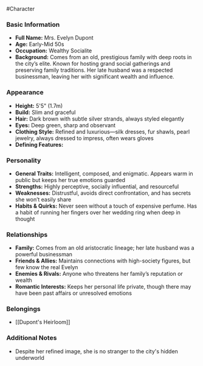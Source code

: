 #Character

### Basic Information
- **Full Name:** Mrs. Evelyn Dupont  
- **Age:** Early-Mid 50s  
- **Occupation:** Wealthy Socialite  
- **Background:** Comes from an old, prestigious family with deep roots in the city’s elite. Known for hosting grand social gatherings and preserving family traditions. Her late husband was a respected businessman, leaving her with significant wealth and influence.  
### Appearance
- **Height:** 5'5" (1.7m)
- **Build:** Slim and graceful  
- **Hair:** Dark brown with subtle silver strands, always styled elegantly  
- **Eyes:** Deep green, sharp and observant  
- **Clothing Style:** Refined and luxurious—silk dresses, fur shawls, pearl jewelry, always dressed to impress, often wears gloves
- **Defining Features:**

### Personality
- **General Traits:** Intelligent, composed, and enigmatic. Appears warm in public but keeps her true emotions guarded  
- **Strengths:** Highly perceptive, socially influential, and resourceful  
- **Weaknesses:** Distrustful, avoids direct confrontation, and has secrets she won’t easily share  
- **Habits & Quirks:** Never seen without a touch of expensive perfume. Has a habit of running her fingers over her wedding ring when deep in thought  

### Relationships
- **Family:** Comes from an old aristocratic lineage; her late husband was a powerful businessman  
- **Friends & Allies:** Maintains connections with high-society figures, but few know the real Evelyn  
- **Enemies & Rivals:** Anyone who threatens her family’s reputation or wealth  
- **Romantic Interests:** Keeps her personal life private, though there may have been past affairs or unresolved emotions  
### Belongings
- [[Dupont's Heirloom]]

### Additional Notes
- Despite her refined image, she is no stranger to the city's hidden underworld 

